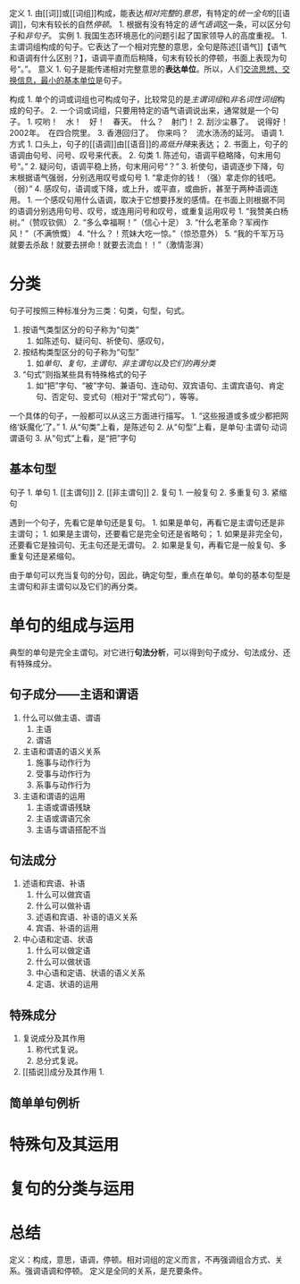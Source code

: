 定义
	1. 由[[词]]或[[词组]]构成，能表达*相对完整*的*意思*，有特定的*统一全句*的[[语调]]，句末有较长的自然*停顿*。
		1. 根据有没有特定的*语气语调*这一条，可以区分句子和*非句子*。
实例
	1. 我国生态环境恶化的问题引起了国家领导人的高度重视。
		1. 主谓词组构成的句子。它表达了一个相对完整的意思，全句是陈述[[语气]]【语气和语调有什么区别？】，语调平直而后稍降，句末有较长的停顿，书面上表现为句号“。”。
意义
	1. 句子是能传递相对完整意思的**表达单位**。所以，人们<u>交流思想、交换信息，最小的基本单位</u>是句子。

构成
	1. 单个的词或词组也可构成句子，比较常见的是*主谓词组*和*非名词性词组*构成的句子。
		2. 一个词或词组，只要用特定的语气语调说出来，通常就是一个句子。
			1. 哎哟！　水！　好！　春天。　什么？　射门！
			2. 刮沙尘暴了。　说得好！2002年。　在四合院里。
			3. 香港回归了。　你来吗？　流水汤汤的延河。
语调
	1. 方式
		1. 口头上，句子的[[语调]]由[[语音]]的*高低升降*来表达；
		2. 书面上，句子的语调由句号、问号、叹号来代表。
	2. 句类
		1. 陈述句，语调平稳略降，句末用句号“。”
		2. 疑问句，语调平稳上扬，句末用问号“？”
		3. 祈使句，语调逐步下降，句末根据语气强弱，分别选用叹号或句号
			1. “拿走你的钱！（强）拿走你的钱吧。（弱）”
		4. 感叹句，语调或下降，或上升，或平直，或曲折，甚至于两种语调连用。
			1. 一个感叹句用什么语调，取决于它想要抒发的感情。在书面上则根据不同的语调分别选用句号、叹号，或连用问号和叹号，或重复运用叹号
				1. “我赞美白杨树。”（赞叹钦佩）
				2. “多么幸福啊！”（信心十足）
				3. “什么老革命？军阀作风！”（不满愤慨）
				4. “什么？！荒妹大吃一惊。”（惊恐意外）
				5. “我的千军万马就要去杀敌！就要去拼命！就要去流血！！”（激情澎湃）
# 分类
句子可按照三种标准分为三类：句类，句型，句式。

1. 按语气类型区分的句子称为“句类”
	1. 如陈述句、疑问句、祈使句、感叹句，
2. 按结构类型区分的句子称为“句型”
	1. 如*单句、复句，主谓句、非主谓句以及它们的再分类*
3. “句式”则指某些具有特殊格式的句子
	1. 如“把”字句、“被”字句、兼语句、连动句、双宾语句、主谓宾语句、肯定句、否定句、变式句（相对于“常式句”），等等。

一个具体的句子，一般都可以从这三方面进行描写。
	1. “这些报道或多或少都把网络‘妖魔化’了。”
		1. 从“句类”上看，是陈述句
		2. 从“句型”上看，是单句·主谓句·动词谓语句
		3. 从“句式”上看，是“把”字句

## 基本句型
句子
	1. 单句
		1. [[主谓句]] 
		2. [[非主谓句]] 
	2. 复句
		1. 一般复句
		2. 多重复句
		3. 紧缩句

遇到一个句子，先看它是单句还是复句。
	1. 如果是单句，再看它是主谓句还是非主谓句；
		1. 如果是主谓句，还要看它是完全句还是省略句；
			1. 如果是非完全句，还要看它是独词句、无主句还是无谓句。
	2. 如果是复句，再看它是一般复句、多重复句还是紧缩句。

由于单句可以充当复句的分句，因此，确定句型，重点在单句。单句的基本句型是主谓句和非主谓句以及它们的再分类。
# 单句的组成与运用
典型的单句是完全主谓句。对它进行**句法分析**，可以得到句子成分、句法成分、还有特殊成分。
## 句子成分——主语和谓语
1. 什么可以做主语、谓语
	1. 主语
	2. 谓语
2. 主语和谓语的语义关系
	1. 施事与动作行为
	2. 受事与动作行为
	3. 系事与动作行为
3. 主语和谓语的运用
	1. 主语或谓语残缺
	2. 主语或谓语冗余
	3. 主语与谓语搭配不当
## 句法成分
1. 述语和宾语、补语
	1. 什么可以做宾语
	2. 什么可以做补语
	3. 述语和宾语、补语的语义关系
	4. 宾语、补语的运用
2. 中心语和定语、状语
	1. 什么可以做定语
	2. 什么可以做状语
	3. 中心语和定语、状语的语义关系
	4. 定语、状语的运用
## 特殊成分
1. 复说成分及其作用
	1. 称代式复说。
	2. 总分式复说。
2. [[插说]]成分及其作用
	1. 
## 简单单句例析
# 特殊句及其运用

# 复句的分类与运用


# 总结
定义：构成，意思，语调，停顿。相对词组的定义而言，不再强调组合方式、关系。强调语调和停顿。
定义是全同的关系，是充要条件。